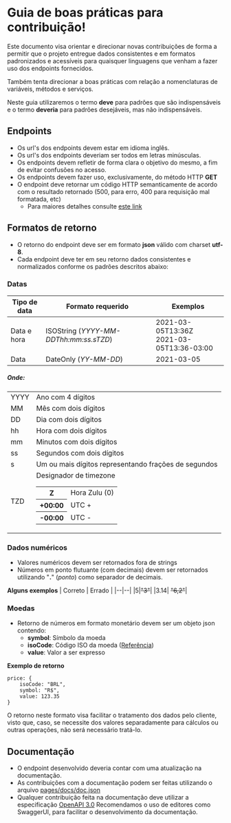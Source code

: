 # Guia de boas práticas para contribuição!

Este documento visa orientar e direcionar novas contribuições de forma a permitir que o projeto entregue dados consistentes e em formatos padronizados e acessíveis para quaisquer linguagens que venham a fazer uso dos endpoints fornecidos.

Também tenta direcionar a boas práticas com relação a nomenclaturas de variáveis, métodos e serviços.

Neste guia utilizaremos o termo **deve** para padrões que são indispensáveis e o termo **deveria** para padrões desejáveis, mas não indispensáveis.

## Endpoints
- Os url's dos endpoints devem estar em idioma inglês.
- Os url's dos endpoints deveriam ser todos em letras minúsculas.
- Os endpoints devem refletir de forma clara o objetivo do mesmo, a fim de evitar confusões no acesso.
- Os endpoints devem fazer uso, exclusivamente, do método HTTP **GET**
- O endpoint deve retornar um código HTTP semanticamente de acordo com o resultado retornado (500, para erro, 400 para requisição mal formatada, etc)
	- Para maiores detalhes consulte [este link](https://developer.mozilla.org/pt-BR/docs/Web/HTTP/Status)

## Formatos de retorno
- O retorno do endpoint deve ser em formato **json** válido com charset **utf-8**.
- Cada endpoint deve ter em seu retorno dados consistentes e normalizados conforme os padrões descritos abaixo:

### Datas
| Tipo de data | Formato requerido | Exemplos |
| -- | -- | -- |
| Data e hora | ISOString (*YYYY-MM-DDThh:mm:ss.sTZD*) | 2021-03-05T13:36Z <br>2021-03-05T13:36-03:00 |
| Data | DateOnly (*YY-MM-DD*) | 2021-03-05 |

##### Onde:
| | |
|--|--|
| YYYY | Ano com 4 dígitos|
| MM | Mês com dois dígitos |
| DD | Dia com dois dígitos  |
| hh | Hora com dois dígitos |
| mm | Minutos com dois dígitos |
| ss | Segundos com dois dígitos |
| s | Um ou mais dígitos representando frações de segundos |
| TZD | Designador de timezone <table><tbody><tr><th>Z</th><td>Hora Zulu (0)</td></tr><tr><th>+00:00</th><td> UTC + </td></tr><tr><th>-00:00</th><td> UTC -</td></tr></tbody></table>|

### Dados numéricos
- Valores numéricos devem ser retornados fora de strings
- Números em ponto flutuante (com decimais) devem ser retornados utilizando "**.**" (*ponto*) como separador de decimais.

**Alguns exemplos**
| Correto | Errado |
|--|--|
|5|~~"3"~~|
|3.14| ~~"6,2"~~|

### Moedas
- Retorno de números em formato monetário devem ser um objeto json contendo:
	- **symbol**: Símbolo da moeda
	- **isoCode**: Código ISO da moeda ([Referência](https://pt.wikipedia.org/wiki/ISO_4217))
	- **value**: Valor a ser expresso

**Exemplo de retorno**

    price: {
    	isoCode: "BRL",
    	symbol: "R$",
    	value: 123.35
    }

O retorno neste formato visa facilitar o tratamento dos dados pelo cliente, visto que, caso, se necessite dos valores separadamente para cálculos ou outras operações, não será necessário tratá-lo.

## Documentação
- O endpoint desenvolvido deveria contar com uma atualização na documentação.
- As contribuições com a documentação podem ser feitas utilizando o arquivo [pages/docs/doc.json ](https://github.com/BrasilAPI/BrasilAPI/tree/master/pages/docs/doc.json)
- Qualquer contribuição feita na documentação deve utilizar a especificação [OpenAPI 3.0](https://swagger.io/specification/)
Recomendamos o uso de editores como SwaggerUI, para facilitar o desenvolvimento da documentação.
